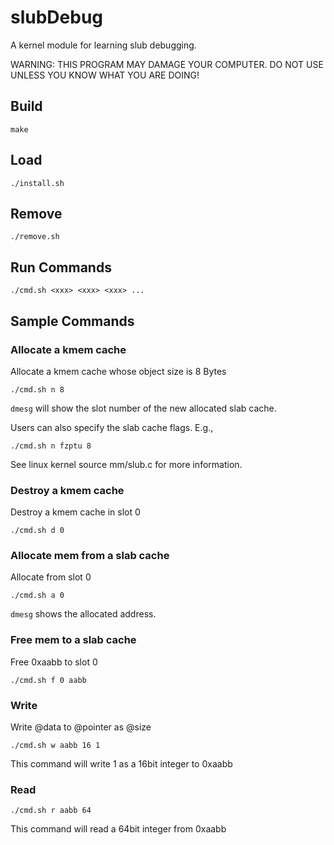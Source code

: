 # slubDebug
A kernel module for learning slub debugging.

WARNING: THIS PROGRAM MAY DAMAGE YOUR COMPUTER. DO NOT USE UNLESS YOU KNOW WHAT YOU ARE DOING!


## Build

    make

## Load

    ./install.sh

## Remove

    ./remove.sh

## Run Commands

    ./cmd.sh <xxx> <xxx> <xxx> ...

## Sample Commands

### Allocate a kmem cache

Allocate a kmem cache whose object size is 8 Bytes

    ./cmd.sh n 8

`dmesg` will show the slot number of the new allocated slab cache.

Users can also specify the slab cache flags. E.g.,

    ./cmd.sh n fzptu 8

See linux kernel source mm/slub.c for more information.

### Destroy a kmem cache

Destroy a kmem cache in slot 0

    ./cmd.sh d 0

### Allocate mem from a slab cache

Allocate from slot 0

    ./cmd.sh a 0

`dmesg` shows the allocated address.

### Free mem to a slab cache

Free 0xaabb to slot 0

    ./cmd.sh f 0 aabb

### Write 

Write @data to @pointer as @size

    ./cmd.sh w aabb 16 1

This command will write 1 as a 16bit integer to 0xaabb

### Read

    ./cmd.sh r aabb 64

This command will read a 64bit integer from 0xaabb


